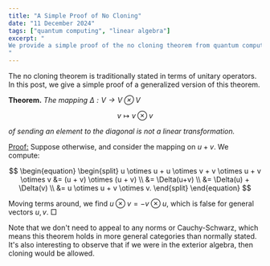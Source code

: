 ```yaml
---
title: "A Simple Proof of No Cloning"
date: "11 December 2024"
tags: ["quantum computing", "linear algebra"]
excerpt: "
We provide a simple proof of the no cloning theorem from quantum computing.
"
---
```


The no cloning theorem is traditionally stated in terms of unitary operators. In this post, we give a simple proof of a generalized version of this theorem.

$$\text{ }$$

**Theorem.** _The mapping $\Delta: V \to V \otimes V$_

$$
\begin{equation}
v \mapsto v \otimes v
\end{equation}
$$

_of sending an element to the diagonal is *not* a linear transformation._

$$\text{ }$$

<u>Proof:</u> Suppose otherwise, and consider the mapping on $u + v$. We compute:

$$
\begin{equation}
    \begin{split}
        u \otimes u + u \otimes v + v \otimes u + v \otimes v
        &= (u + v) \otimes (u + v) \\
        &= \Delta(u+v) \\
        &= \Delta(u) + \Delta(v) \\
        &= u \otimes u + v \otimes v.
    \end{split}
\end{equation}
$$

Moving terms around, we find $u \otimes v = -v \otimes u$, which is false for general vectors $u, v$. □

$$\text{ }$$

Note that we don't need to appeal to any norms or Cauchy-Schwarz, which means this theorem holds in more general categories than normally stated. It's also interesting to observe that if we were in the exterior algebra, then cloning would be allowed.

